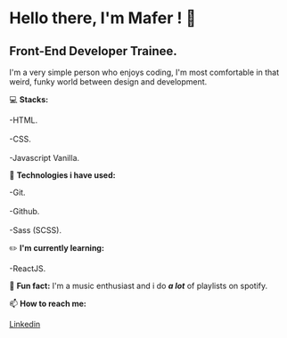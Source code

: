 # Hello there, I'm Mafer ! :elephant:
## Front-End Developer Trainee.

I'm a very simple person who enjoys coding, I'm most comfortable in that weird, funky world between design and development.



:computer: **Stacks:**

-HTML. <br></br>
-CSS. <br></br>
-Javascript Vanilla.



:nut_and_bolt: **Technologies i have used:**

-Git.<br></br>
-Github. <br></br>
-Sass (SCSS).


:pencil2: **I'm currently learning:**

-ReactJS.


:musical_note: **Fun fact:** I'm a music enthusiast and i do **_a lot_** of playlists on spotify.


📫 **How to reach me:**

[Linkedin](https://www.linkedin.com/in/mar%C3%ADa-fernanda-jim%C3%A9nez-8a33871b6/)
